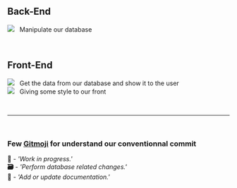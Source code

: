 ## Back-End
<img src="https://img.shields.io/badge/C%23-239120?style=for-the-badge&logo=csharp&logoColor=white" /> &nbsp; Manipulate our database 

<br>

## Front-End
<img src="https://img.shields.io/badge/Angular-DD0031?style=for-the-badge&logo=angular&logoColor=white" /> &nbsp; Get the data from our database and show it to the user <br>
<img src="https://img.shields.io/badge/Sass-CC6699?style=for-the-badge&logo=sass&logoColor=white" /> &nbsp; Giving some style to our front

<br>

---

<br>

### Few [Gitmoji](https://gitmoji.dev) for understand our conventionnal commit
**:construction:**  -  *'Work in progress.'*<br>
**:card_file_box:**  -  *'Perform database related changes.'*<br>
**:memo:** -  *'Add or update documentation.'*